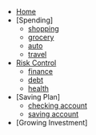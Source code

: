 * [Home](/)
* [Spending]
  * [shopping](/credit-cards/readme.md)
  * [grocery](/credit-cards/readme.md)
  * [auto](/credit-cards/readme.md)
  * [travel](/credit-cards/readme.md)
* [Risk Control](/risk-control)
  * [finance](/risk-control/finance.md)
  * [debt](/risk-control/debt.md)
  * [health](/risk-control/health.md)
* [Saving Plan]
  * [checking account](/banking/readme.md)
  * [saving account](/banking/readme.md)
* [Growing Investment]
